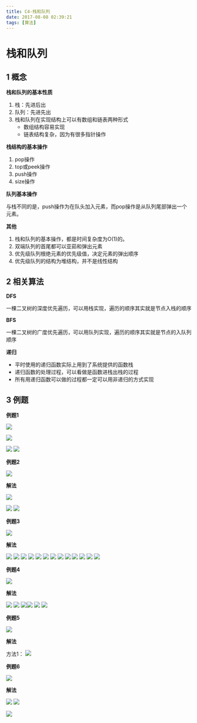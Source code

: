 ```yaml
---
title: C4-栈和队列
date: 2017-08-08 02:39:21
tags: [算法]
---
```


# 栈和队列

## 1 概念

**栈和队列的基本性质**

1. 栈：先进后出
2. 队列：先进先出
3. 栈和队列在实现结构上可以有数组和链表两种形式
    - 数组结构容易实现
    - 链表结构复杂，因为有很多指针操作

**栈结构的基本操作**

1. pop操作
2. top或peek操作
3. push操作
4. size操作

**队列基本操作**

与栈不同的是，push操作为在队头加入元素，而pop操作是从队列尾部弹出一个元素。

**其他**

1. 栈和队列的基本操作，都是时间复杂度为O(1)的。
2. 双端队列的首尾都可以亚茹和弹出元素
3. 优先级队列根绝元素的优先级值，决定元素的弹出顺序
4. 优先级队列的结构为堆结构，并不是线性结构

<!--more-->

## 2 相关算法

**DFS**

一棵二叉树的深度优先遍历，可以用栈实现，遍历的顺序其实就是节点入栈的顺序

**BFS**

一棵二叉树的广度优先遍历，可以用队列实现，遍历的顺序其实就是节点的入队列顺序

**递归**

- 平时使用的递归函数实际上用到了系统提供的函数栈
- 递归函数的处理过程，可以看做是函数进栈出栈的过程
- 所有用递归函数可以做的过程都一定可以用非递归的方式实现


 

## 3 例题

**例题1**

![](15021208175235.jpg)

![](15021211328672.jpg)



![](15021211518150.jpg)
![](15021211651789.jpg)


**例题2**

![](15021262350093.jpg)



**解法**

![](15021262692541.jpg)


![](15021262848594.jpg)
![](15021262994346.jpg)


**例题3**

![](15021263348736.jpg)

**解法**

![](15021264901771.jpg)
![](15021264989398.jpg)
![](15021265105041.jpg)
![](15021265184972.jpg)
![](15021265372206.jpg)
![](15021265421692.jpg)
![](15021265553131.jpg)
![](15021265617743.jpg)
![](15021265681642.jpg)
 ![](15021265898868.jpg)
![](15021267071368.jpg)
![](15021267328358.jpg)
![](15021267417904.jpg)

**例题4**

![](15021267964474.jpg)

**解法**

![](15021268777785.jpg)
![](15021268836568.jpg)
![](15021268901223.jpg)![](15021269338505.jpg)
![](15021269422799.jpg)
![](15021269478304.jpg)


**例题5**

![](15021270795482.jpg)

**解法**

方法1：
![](15021272860946.jpg)


**例题6**

![](15021308381514.jpg)

**解法**

![](15021308530686.jpg)
![](15021309671024.jpg)



![](15021311228794.jpg)


